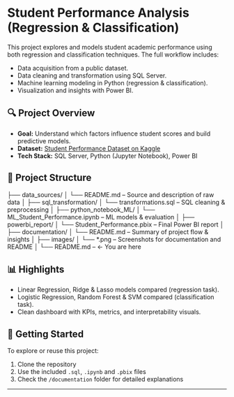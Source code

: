 # Student Performance Analysis (Regression & Classification)

This project explores and models student academic performance using both regression and classification techniques. The full workflow includes:

- Data acquisition from a public dataset.
- Data cleaning and transformation using SQL Server.
- Machine learning modeling in Python (regression & classification).
- Visualization and insights with Power BI.

## 🔍 Project Overview

- **Goal:** Understand which factors influence student scores and build predictive models.
- **Dataset:** [Student Performance Dataset on Kaggle](https://www.kaggle.com/datasets/nikhil7280/student-performance-multiple-linear-regression)
- **Tech Stack:** SQL Server, Python (Jupyter Notebook), Power BI

## 📁 Project Structure

├── data_sources/
│ └── README.md – Source and description of raw data
│
├── sql_transformation/
│ └── transformations.sql – SQL cleaning & preprocessing
│
├── python_notebook_ML/
│ └── ML_Student_Performance.ipynb – ML models & evaluation
│
├── powerbi_report/
│ └── Student_Performance.pbix – Final Power BI report
│
├── documentation/
│ └── README.md – Summary of project flow & insights
│
├── images/
│ └── *.png – Screenshots for documentation and README
│
└── README.md – ← You are here


## 📊 Highlights

- Linear Regression, Ridge & Lasso models compared (regression task).
- Logistic Regression, Random Forest & SVM compared (classification task).
- Clean dashboard with KPIs, metrics, and interpretability visuals.

## 🚀 Getting Started

To explore or reuse this project:
1. Clone the repository
2. Use the included `.sql`, `.ipynb` and `.pbix` files
3. Check the `/documentation` folder for detailed explanations

---
